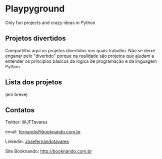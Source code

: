 # Playpyground

Only fun projects and crazy ideas in Python

## Projetos divertidos

Compartilho aqui os projetos divertidos nos quais trabalho. Não se deixe enganar pelo "divertido" porque na realidade são projetos que ajudam a entender os principios básicos da lógica de programação e da linguagem Python.

## Lista dos projetos

(em breve)

## Contatos

Twitter: @JFTavares

email: fernando@booknando.com.br

Linkedin: [Josefernandotavares](https://www.linkedin.com/in/josefernandotavares/)

Site Booknando: <http://booknando.com.br>
